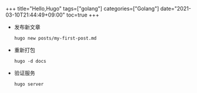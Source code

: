 +++
title="Hello,Hugo"
tags=["golang"]
categories=["Golang"]
date="2021-03-10T21:44:49+09:00"
toc=true
+++
- 发布新文章  
  ~~~
  hugo new posts/my-first-post.md
  ~~~
- 重新打包
  ~~~
  hugo -d docs
  ~~~
- 验证服务
  ~~~
  hugo server
  ~~~
